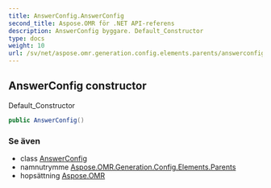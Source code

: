 ```yaml
---
title: AnswerConfig.AnswerConfig
second_title: Aspose.OMR för .NET API-referens
description: AnswerConfig byggare. Default_Constructor
type: docs
weight: 10
url: /sv/net/aspose.omr.generation.config.elements.parents/answerconfig/answerconfig/
---
```

## AnswerConfig constructor

Default_Constructor

```csharp
public AnswerConfig()
```

### Se även

* class [AnswerConfig](../)
* namnutrymme [Aspose.OMR.Generation.Config.Elements.Parents](../../answerconfig/)
* hopsättning [Aspose.OMR](../../../)


